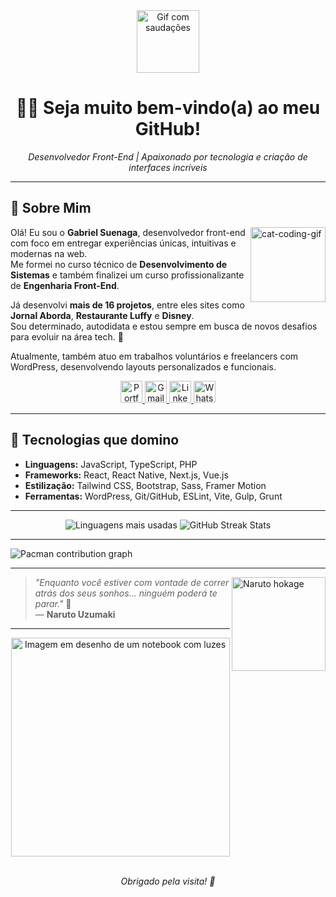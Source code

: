 <div align="center">
  <img src="https://media1.giphy.com/media/v1.Y2lkPTc5MGI3NjExeWk2MGhnNjBkMjF5azNzdWd6cndiYWthdzRoNWZsbGIwdnpnM2lybyZlcD12MV9pbnRlcm5hbF9naWZfYnlfaWQmY3Q9Zw/26xBwdIuRJiAIqHwA/giphy.gif" width="100" alt="Gif com saudações" />
</div>

<h1 align="center">👨‍💻 Seja muito bem-vindo(a) ao meu GitHub!</h1> 
<p align="center"><i>Desenvolvedor Front-End | Apaixonado por tecnologia e criação de interfaces incríveis</i></p>

---

## 🌟 Sobre Mim

<img align="right" alt="cat-coding-gif" src="https://media.giphy.com/media/JIX9t2j0ZTN9S/giphy.gif" width="120" />

Olá! Eu sou o **Gabriel Suenaga**, desenvolvedor front-end com foco em entregar experiências únicas, intuitivas e modernas na web.  
Me formei no curso técnico de **Desenvolvimento de Sistemas** e também finalizei um curso profissionalizante de **Engenharia Front-End**.  

Já desenvolvi **mais de 16 projetos**, entre eles sites como **Jornal Aborda**, **Restaurante Luffy** e **Disney**.  
Sou determinado, autodidata e estou sempre em busca de novos desafios para evoluir na área tech. 🚀

Atualmente, também atuo em trabalhos voluntários e freelancers com WordPress, desenvolvendo layouts personalizados e funcionais.

<div align="center">
  <a href="https://gabrielsuenaga.dev/" target="_blank">
    <img src="https://img.shields.io/static/v1?message=Portfólio&logo=web&label=&color=6C63FF&logoColor=white&labelColor=&style=for-the-badge" height="35" alt="Portfolio" />
  </a>
  <a href="mailto:gabrielsuenaga.dev@gmail.com">
    <img src="https://img.shields.io/static/v1?message=Gmail&logo=gmail&label=&color=FF6584&logoColor=white&labelColor=&style=for-the-badge" height="35" alt="Gmail" />
  </a> 
  <a href="https://www.linkedin.com/in/gabrielsuenaga/" target="_blank">
    <img src="https://img.shields.io/static/v1?message=LinkedIn&logo=linkedin&label=&color=0077B5&logoColor=white&labelColor=&style=for-the-badge" height="35" alt="LinkedIn" />
  </a>
  <a href="https://wa.me/5544999999999">
    <img src="https://img.shields.io/static/v1?message=WhatsApp&logo=whatsapp&label=&color=25D366&logoColor=white&labelColor=&style=for-the-badge" height="35" alt="WhatsApp" />
  </a>
</div>

---

## 🚀 Tecnologias que domino

- **Linguagens:** JavaScript, TypeScript, PHP  
- **Frameworks:** React, React Native, Next.js, Vue.js  
- **Estilização:** Tailwind CSS, Bootstrap, Sass, Framer Motion  
- **Ferramentas:** WordPress, Git/GitHub, ESLint, Vite, Gulp, Grunt

---

<div align="center">
  <img src="https://github-readme-stats.vercel.app/api/top-langs/?username=GabrielSuenaga&layout=compact&langs_count=10&theme=tokyonight" alt="Linguagens mais usadas" />
  <img src="https://github-readme-streak-stats.herokuapp.com/?user=GabrielSuenaga&theme=tokyonight" alt="GitHub Streak Stats" />
</div>

---

<picture>
  <source media="(prefers-color-scheme: dark)" srcset="https://raw.githubusercontent.com/GabrielSuenaga/GabrielSuenaga/output/pacman-contribution-graph-dark.svg">
  <source media="(prefers-color-scheme: light)" srcset="https://raw.githubusercontent.com/GabrielSuenaga/GabrielSuenaga/output/pacman-contribution-graph.svg">
  <img alt="Pacman contribution graph" src="https://raw.githubusercontent.com/GabrielSuenaga/GabrielSuenaga/output/pacman-contribution-graph.svg">
</picture>

---

<img align="right" src="https://media0.giphy.com/media/v1.Y2lkPTc5MGI3NjExdm5ldGlrdDR2dDlyaTI3eHpueGNsbTl5cTRoazJ2N2p2MTJ6ZHQ2ZCZlcD12MV9pbnRlcm5hbF9naWZfYnlfaWQmY3Q9Zw/AsuCf15CIj0Va/giphy.gif" width="150" alt="Naruto hokage" />

> _"Enquanto você estiver com vontade de correr atrás dos seus sonhos... ninguém poderá te parar."_ 🧡  
> — **Naruto Uzumaki**

---

<div align="center">
  <img align="middle" src="https://github.com/user-attachments/assets/44296890-aa50-4ab3-9f9c-fbf4dd8ed8bc" width="350" alt="Imagem em desenho de um notebook com luzes" />
</div>
<br>
<p align="center"><i>Obrigado pela visita! 💙</i></p>
